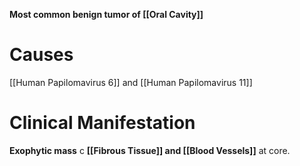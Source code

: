**Most common benign tumor of [[Oral Cavity]]**

# Causes
[[Human Papilomavirus 6]] and [[Human Papilomavirus 11]]

# Clinical Manifestation
**Exophytic mass** c **[[Fibrous Tissue]] and [[Blood Vessels]]** at core.